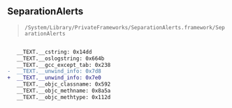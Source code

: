 ## SeparationAlerts

> `/System/Library/PrivateFrameworks/SeparationAlerts.framework/SeparationAlerts`

```diff

   __TEXT.__cstring: 0x14dd
   __TEXT.__oslogstring: 0x664b
   __TEXT.__gcc_except_tab: 0x238
-  __TEXT.__unwind_info: 0x7d8
+  __TEXT.__unwind_info: 0x7e0
   __TEXT.__objc_classname: 0x592
   __TEXT.__objc_methname: 0x8a5a
   __TEXT.__objc_methtype: 0x112d

```

